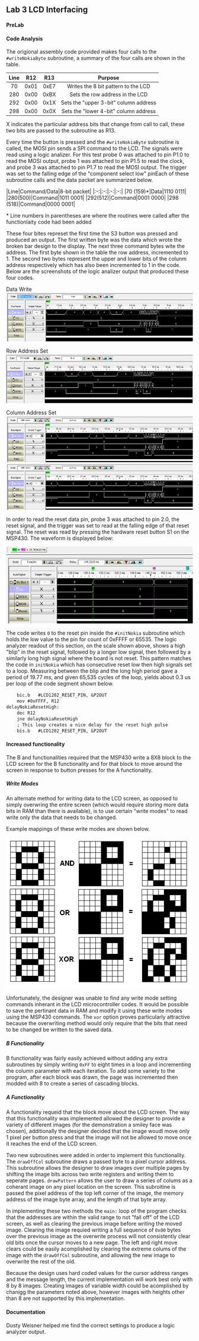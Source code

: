 ## Lab 3 LCD Interfacing

#### PreLab

#### Code Analysis

The origional assembly code provided makes four calls to the `#writeNokiaByte` 
subroutine, a summary of the four calls are shown in the table.

|Line|R12|R13|Purpose|
|:-:|:-:|:-:|:-:|
|70|0x01|0xE7|Writes the 8 bit pattern to the LCD|
|280|0x00|0xBX|Sets the row address in the LCD|
|292|0x00|0x1X|Sets the "upper 3-bit" column address|
|298|0x00|0x0X|Sets the "lower 4-bit" column address|
X indicates the particular address bits that change from call to call, these
two bits are passed to the subroutine as R13.

Every time the button is pressed and the `#writeNokiaByte` subroutine is called,
the MOSI pin sends a SPI command to the LCD. The signals were read using a 
logic analizer. For this test probe 0 was attached to pin P1.0 to read the MOSI
output, probe 1 was attached to pin P1.5 to read the clock, and probe 3 was 
attached to pin P1.7 to read the MOSI output. The trigger was set to the 
falling edge of the "component select low" pinEach of these subroutine calls
and the data packet are summarized below.

|Line|Command/Data|8-bit packet|
|:-:|:-:|:-:|:-:|
|70 (159)*|Data|1110 0111|
|280(500)|Command|1011 0001|
|292(512)|Command|0001 0000|
|298 (518)|Command|0000 0001|

\* Line numbers in parentheses are where the routines were called after the 
functionlaity code had been added

These four bites represet the first time the S3 button was pressed and produced 
an output. The first written byte was the data which wrote the broken bar 
design to the display. The next three command bytes wite the address. The first 
byte shown in the table the row address, incremented to 1. The second two bytes 
represent the upper and lower bits of the colunm address respectively which has 
also been incremented to 1 in the code. Below are the screenshots of the logic 
analizer output that produced these four codes.

Data Write
![alt text](https://raw.githubusercontent.com/IanGoodbody/ECE382_Lab3/master/logicOutput/GBdata.png)

Row Address Set
![alt text](https://raw.githubusercontent.com/IanGoodbody/ECE382_Lab3/master/logicOutput/GBcmd1.png)

Column Address Set
![alt text](https://raw.githubusercontent.com/IanGoodbody/ECE382_Lab3/master/logicOutput/GBcmd2.png)
![alt text](https://raw.githubusercontent.com/IanGoodbody/ECE382_Lab3/master/logicOutput/GBcmd2.png)

In order to read the reset data pin, probe 3 was attached to pin 2.0, the reset
signal, and the trigger was set to read at the falling edge of that reset 
signal. The reset was read by pressing the hardware reset button S1 on the 
MSP430. The waveform is displayed below:

![alt text](https://raw.githubusercontent.com/IanGoodbody/ECE382_Lab3/master/logicOutput/GBreset1.png)

The code writes `0` to the reset pin inside the `#initNokia` subroutine which
holds the low value to the pin for count of 0xFFFF or 65535. The logic 
analyzer readout of this section, on the scale shown above, shows a high 
"blip" in the reset signal, followed by a longer low signal, then followed 
by a similarly long high signal where the board is not reset. This pattern 
matches the code in `initNokia` which has consecutive reset low then high 
signals set to a loop. Measuring between the blip and the long high period 
gave a period of 19.77 ms, and given 65,535 cycles of the loop, yields about 
0.3 us per loop of the code segment shown below.

```Assembly
	bic.b	#LCD1202_RESET_PIN, &P2OUT
	mov	#0xFFFF, R12
delayNokiaResetHigh:
	dec	R12
	jne	delayNokiaResetHigh
	; This loop creates a nice delay for the reset high pulse
	bis.b	#LCD1202_RESET_PIN, &P2OUT
```

#### Increased functionality

The B and functionalities required that the MSP430 write a 8X8 block to the LCD
screen for the B functionality and for that block to move around the screen
in response to button presses for the A functionality.

##### Write Modes

An alternate method for writing data to the LCD screen, as opposed to simply
overwring the entire screen (which would require storing more data bits in RAM 
than there is available), is to use certain "write modes" to read write only
the data that needs to be changed.

Example mappings of these write modes are shown below.

![alt text](https://raw.githubusercontent.com/IanGoodbody/ECE382_Lab3/master/bitblock.bmp)

Unfortunately, the designer was unable to find any write mode setting commands 
inherant in the LCD microcontroller codes. It would be possible to save 
the pertinant data in RAM and modify it using these write modes using the 
MSP430 commands. The `xor` option proves particularly attractive because the 
overwriting method would only require that the bits that need to be changed be 
written to the saved data.

##### B Functionality

B functionality was fairly easily achieved without adding any extra subroutines
by simply writing `0xFF` to eight times in a loop and incrementing the column
parameter with each iteration. To add some variety to the program, after each
block was drawn, the page was incremented then modded with 8 to create a series
of cascading blocks.

##### A Functionality

A functionality requeid that the block move about the LCD screen. The way that
this functionality was implemented allowed the designer to provide a variety of
different images (for the demonstration a smiley face was chosen), additionally
the designer decided that the image woudl move only 1 pixel per button press 
and that the image will not be allowed to move once it reaches the end of the
LCD screen.

Two new subroutines were added in order to implement this functionality. The
`drawOffCol` subroutine draws a passed byte to a pixel cursor address. This 
subroutine allows the designer to draw images over multiple pages by shifting
the image bits across two write registers and writing them to seperate pages.
`drawPattern` allows the user to draw a series of colums as a coherant image on
any pixel location on the screen. This subroitine is passed the pixel address
of the top left corner of the image, the memory address of the image byte array,
and the length of that byte array.

In implementing these two methods the `main:` loop of the program checks that
the addresses are within the valid range to not "fall off" of the LCD screen, 
as well as clearing the previous image before writing the moved image. Clearing
the image requied writing a full sequence of `0x00` bytes over the previous 
image as the overwrite process will not consistently clear old bits once the 
cursor moves to a new page. The left and right move clears could be easily
acomplished by clearing the extreme colums of the image with the `drawOffCol`
subroutine, and allowing the new image to overwrite the rest of the old. 

Because the design uses hard coded values for the cursor address ranges and the
message length, the current implementation will work best only with 8 by 8
images. Creating images of variable width could be acomplished by chanigg the
parameters noted above, however images with heights other than 8 are not 
supported by this implementation.

#### Documentation

Dusty Weisner helped me find the correct settings to produce a logic analyzer
output.
